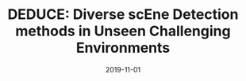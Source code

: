---
title: "DEDUCE: Diverse scEne Detection methods in Unseen Challenging Environments"
collection: publications
permalink: /publication/2019-11-01-DEDUCE-Diverse-scEne-Detection-methods-in-Unseen-Challenging-Environments
date: 2019-11-01
venue: 'In the proceedings of IEEE/RSJ International Conference on Intelligent Robots and Systems (IROS)'
paperurl: 'https://arxiv.org/pdf/1908.00191.pdf'
link: 'https://ieeexplore.ieee.org/abstract/document/8968108?casa_token=KgJrnGj6powAAAAA:QFX5G7ICGjcOBCxecE3jKesQCtOfcnD1zjjE_BhdH924pTsJq6JBATn2a7kr1yK-QzfQp3eZ9n8'
github: 'https://github.com/anwesanpal/DEDUCE'
citation: ' Anwesan Pal,  Carlos Nieto-Granda,  Henrik Christensen,  In the proceedings of IEEE/RSJ International Conference on Intelligent Robots and Systems (IROS), 2019.'
---
